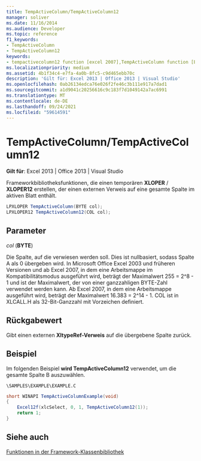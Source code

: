 ```yaml
---
title: TempActiveColumn/TempActiveColumn12
manager: soliver
ms.date: 11/16/2014
ms.audience: Developer
ms.topic: reference
f1_keywords:
- TempActiveColumn
- TempActiveColumn12
keywords:
- tempactivecolumn12 function [excel 2007],TempActiveColumn function [Excel 2007]
ms.localizationpriority: medium
ms.assetid: 4b1f34c4-e7fa-4a0b-8fc5-c9d465ebb70c
description: 'Gilt für: Excel 2013 | Office 2013 | Visual Studio'
ms.openlocfilehash: 0ab26134edca76e026f2fe46c3b111e917a7dad1
ms.sourcegitcommit: a1d9041c20256616c9c183f7d1049142a7ac6991
ms.translationtype: MT
ms.contentlocale: de-DE
ms.lasthandoff: 09/24/2021
ms.locfileid: "59614591"
---
```

# <a name="tempactivecolumntempactivecolumn12"></a>TempActiveColumn/TempActiveColumn12

 **Gilt für**: Excel 2013 | Office 2013 | Visual Studio 
  
Frameworkbibliotheksfunktionen, die einen temporären **XLOPER** /  **XLOPER12** erstellen, der einen externen Verweis auf eine gesamte Spalte im aktiven Blatt enthält. 
  
```cs
LPXLOPER TempActiveColumn(BYTE col);
LPXLOPER12 TempActiveColumn12(COL col);
```

## <a name="parameters"></a>Parameter

 _col_ (**BYTE**)
  
Die Spalte, auf die verwiesen werden soll. Dies ist nullbasiert, sodass Spalte A als 0 übergeben wird. In Microsoft Office Excel 2003 und früheren Versionen und ab Excel 2007, in dem eine Arbeitsmappe im Kompatibilitätsmodus ausgeführt wird, beträgt der Maximalwert 255 = 2^8 - 1 und ist der Maximalwert, der von einer ganzzahligen BYTE-Zahl verwendet werden kann. Ab Excel 2007, in dem eine Arbeitsmappe ausgeführt wird, beträgt der Maximalwert 16.383 = 2^14 - 1. COL ist in XLCALL.H als 32-Bit-Ganzzahl mit Vorzeichen definiert.
  
## <a name="return-value"></a>Rückgabewert

Gibt einen externen **XltypeRef-Verweis** auf die übergebene Spalte zurück. 
  
## <a name="example"></a>Beispiel

Im folgenden Beispiel **wird TempActiveColumn12** verwendet, um die gesamte Spalte B auszuwählen. 
  
 `\SAMPLES\EXAMPLE\EXAMPLE.C`
  
```cs
short WINAPI TempActiveColumnExample(void)
{
    Excel12f(xlcSelect, 0, 1, TempActiveColumn12(1));
    return 1;
}
```

## <a name="see-also"></a>Siehe auch



[Funktionen in der Framework-Klassenbibliothek](functions-in-the-framework-library.md)


